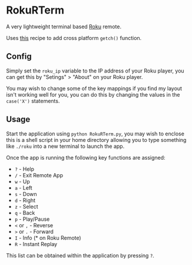 RokuRTerm
=========

A very lightweight terminal based [Roku](http://www.roku.com) remote.

Uses [this](http://code.activestate.com/recipes/134892/) recipe to add cross platform ```getch()``` function.

Config
-----

Simply set the ```roku_ip``` variable to the IP address of your Roku player, you can get this by "Setings" > "About" on your Roku player.

You may wish to change some of the key mappings if you find my layout isn't working well for you, you can do this by changing the values in the ```case('X')``` statements.

Usage
-----

Start the application using ```python RokuRTerm.py```, you may wish to enclose this is a shell script in your home directory allowing you to type something like ```./roku``` into a new terminal to launch the app.

Once the app is running the following key functions are assigned:

-	```?``` - Help
-	```/``` - Exit Remote App
-	```w``` - Up
-	```a``` - Left
-	```s``` - Down
-	```d``` - Right
-	```z``` - Select
-	```q``` - Back
-	```p``` - Play/Pause
-	```<``` or ```,``` - Reverse
-	```>``` or ```.``` - Forward
-	```I``` - Info (* on Roku Remote)
-	```R``` - Instant Replay

This list can be obtained within the application by pressing ```?```.